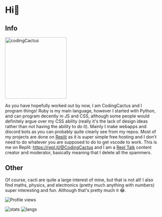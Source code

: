 # Hi👋

## Info
<img alt="codingCactus" src="https://codingcactus.codes/logo.png" width=200px>

As you have hopefully worked out by now, I am CodingCactus and I program things! Ruby is my main language, however I started with Python, and can program decently in JS and CSS, although some people would definitely argue over my CSS ability (really it's the lack of design ideas rather than not having the ability to do it). Mainly I make webapps and discord bots as you can probably quite clearly see from my repos. Most of my projects are done on [Replit](https://repl.it) as it is super simple free hosting and I don't need to do whatever you are supposed to do to get vscode to work. This is me on Replit: https://repl.it/@CodingCactus and I am a [Repl Talk](https://repl.it/talk) content creator and moderator, basically meaning that I delete all the spammers.

## Other
Of course, cacti are quite a large interest of mine, but that is not all! I also find maths, physics, and electronics (pretty much anything with numbers) super interesting and fun. Although that's pretty much it 😂.

![Profile views](https://gpvc.arturio.dev/Coding-Cactus)

![stats](https://github-readme-stats.vercel.app/api?username=coding-cactus&count_private=true&theme=chartreuse-dark&show_icons=true&include_all_commits=true)
![langs](https://github-readme-stats.vercel.app/api/top-langs/?username=coding-cactus&layout=compact&theme=chartreuse-dark)
